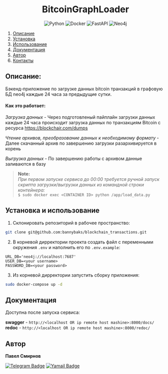 <a id="anchor"></a>
<div align=center>

  # BitcoinGraphLoader

  ![Python](https://img.shields.io/badge/python-3670A0?style=for-the-badge&logo=python&logoColor=ffdd54)
  ![Docker](https://img.shields.io/badge/docker-%230db7ed.svg?style=for-the-badge&logo=docker&logoColor=white)
  ![FastAPI](https://img.shields.io/badge/fastapi-8A2BE2.svg?style=for-the-badge&logo=FastAPI&logoColor=white)
  ![Neo4j](https://img.shields.io/badge/Neo4j-%23009639.svg?style=for-the-badge&logo=Neo4j&logoColor=white)
</div>


1. [Описание](#описание)
2. [Установка](#установка)
3. [Использование](#использование)
4. [Документация](#документация)
5. [Автор](#автор)
6. [Контакты](#контакты)

## Описание:

Бэкенд-приложение по загрузке данных bitcoin транзакций в графовую БД neo4j каждые 24 часа за предыдущие сутки.

#### **Как это работает:**

*Загрузка данных* -
Через подготовленый пайплайн загрузки данных каждые 24 часа происходит загрузка данных по транзакциям Bitcoin с ресурса https://blockchair.com/dumps

*Чтение архивов, преобразование данных к необходимому формату* -
Далее скачанный архив по завершению загрузки разархивируется в корень

*Выгрузка данных* - По завершению работы с архивом данные заливаются в базу

>**Note:**  
> *При первом запуске сервиса до 00:00 требуется ручной запуск скрипта загрузки/выгрузки данных из командной строки контейнера:*  
`$ sudo docker exec <CONTAINER ID> python /app/load_data.py` 


## Установка и использование

1. Склонировать репозиторий в рабочее пространство:
```bash
git clone git@github.com:bannybaks/blockchain_transactions.git
```
2. В корневой дирректории проекта создать файл с переменными окружения `.env` и наполнить его по `.env.example`:
```
URL_DB='neo4j://localhost:7687'    
USER_DB=<your username>
PASSWORD_DB=<your password>
```
3. Из корневой дирректории запустить сборку приложения:
```bash
sudo docker-compose up -d
```

## Документация

Доступна после запуска сервиса:

**swagger** - `http://<localhost OR ip remote host mashine>:8000/docs/`  
**redoc** - `http://<localhost OR ip remote host mashine>:8000/redoc/`

## Автор

**Павел Смирнов**

[![Telegram Badge](https://img.shields.io/badge/-B1kas-blue?style=social&logo=telegram&link=https://t.me/B1kas)](https://t.me/B1kas) [![Yamail Badge](https://img.shields.io/badge/baksbannysmirnov@yandex.ru-FFCC00?style=flat&logo=ycombinator&logoColor=red&link=mailto:baksbannysmirnov@yandex.ru)](mailto:baksbannysmirnov@yandex.ru)
